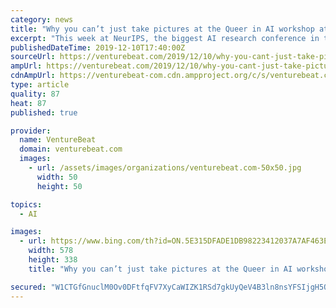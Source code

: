 ```yaml
---
category: news
title: "Why you can’t just take pictures at the Queer in AI workshop at NeurIPS"
excerpt: "This week at NeurIPS, the biggest AI research conference in the world, attendees of the Queer in AI workshop could choose multiple stickers for their badges. There were stickers for preferred gender pronouns, and next to the nonprofit’s rainbow brain logo stickers was a stack of red and blue stickers that indicate if a member is comfortable ..."
publishedDateTime: 2019-12-10T17:40:00Z
sourceUrl: https://venturebeat.com/2019/12/10/why-you-cant-just-take-pictures-at-the-queer-in-ai-workshop-at-neurips/
ampUrl: https://venturebeat.com/2019/12/10/why-you-cant-just-take-pictures-at-the-queer-in-ai-workshop-at-neurips/amp/
cdnAmpUrl: https://venturebeat-com.cdn.ampproject.org/c/s/venturebeat.com/2019/12/10/why-you-cant-just-take-pictures-at-the-queer-in-ai-workshop-at-neurips/amp/
type: article
quality: 87
heat: 87
published: true

provider:
  name: VentureBeat
  domain: venturebeat.com
  images:
    - url: /assets/images/organizations/venturebeat.com-50x50.jpg
      width: 50
      height: 50

topics:
  - AI

images:
  - url: https://www.bing.com/th?id=ON.5E315DFADE1DB98223412037A7AF463E
    width: 578
    height: 338
    title: "Why you can’t just take pictures at the Queer in AI workshop at NeurIPS"

secured: "W1CTGfGnuclM0Ov0DFtfqFV7XyCaWIZK1RSd7gkUyQeV4B3ln8nsYFSIjgH5Qf+3uY6RMWrMMZGcJ46G0aVJDED521nVc8jMBXvAZ6If8b5/leUqcypNuArZHIe1QPDCk+//piPL4ETWOO0xOW+A0ByRisj8209gYUib3e13K9S40xsWEm08v0cLGDPe7tVIjrvsKRSTWO1oA9L0IUiPKp3nRHB/OXcslUeBs0glXePP7jYR/Hj5hvbb2ld9H7u2YYgB20cUrLcDdFF6ikpAPg==;9Ig/KFUcBl59R3un80B9bA=="
---
```



